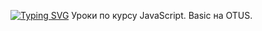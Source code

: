 
[![Typing SVG](https://readme-typing-svg.herokuapp.com?color=%2336BCF7&lines=JAVASCRIPT+DEVELOPER)](https://git.io/typing-svg)
Уроки по курсу JavaScript. Basic на  OTUS.
